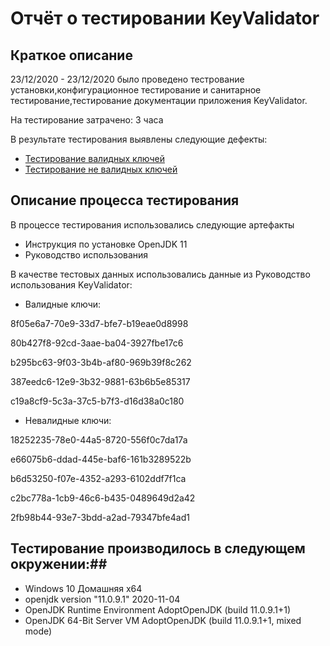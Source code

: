 # Отчёт о тестировании KeyValidator #
## Краткое описание ##
23/12/2020 - 23/12/2020 было проведено тестрование установки,конфигурационное тестирование и санитарное тестирование,тестирование документации приложения KeyValidator.

На тестирование затрачено: 3 часа

В результате тестирования выявлены следующие дефекты:

* [Тестирование валидных ключей](https://github.com/zzz86zzz/Java-dz-1.1/issues/1)
* [Тестирование не валидных ключей](https://github.com/zzz86zzz/Java-dz-1.1/issues/2)


## Описание процесса тестирования ##
В процессе тестирования использовались следующие артефакты

* Инструкция по установке OpenJDK 11
* Руководство использования


В качестве тестовых данных использовались данные из Руководство использования KeyValidator:

* Валидные ключи:

8f05e6a7-70e9-33d7-bfe7-b19eae0d8998

80b427f8-92cd-3aae-ba04-3927fbe17c6

b295bc63-9f03-3b4b-af80-969b39f8c262

387eedc6-12e9-3b32-9881-63b6b5e85317

c19a8cf9-5c3a-37c5-b7f3-d16d38a0c180

* Невалидные ключи:

18252235-78e0-44a5-8720-556f0c7da17a

e66075b6-ddad-445e-baf6-161b3289522b

b6d53250-f07e-4352-a293-6102ddf7f1ca

c2bc778a-1cb9-46c6-b435-0489649d2a42

2fb98b44-93e7-3bdd-a2ad-79347bfe4ad1

## Тестирование производилось в следующем окружении:##

* Windows 10 Домашняя x64
* openjdk version "11.0.9.1" 2020-11-04
* OpenJDK Runtime Environment AdoptOpenJDK (build 11.0.9.1+1)
* OpenJDK 64-Bit Server VM AdoptOpenJDK (build 11.0.9.1+1, mixed mode)
